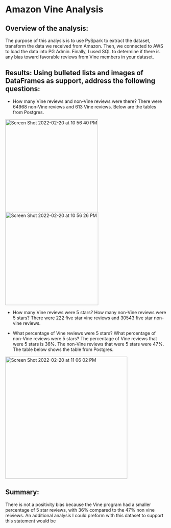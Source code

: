# Amazon Vine Analysis

## Overview of the analysis:
The purpose of this analysis is to use PySpark to extract the dataset, transform the data we received from Amazon. Then, we connected to AWS to load the data into PG Admin. Finally, I used SQL to determine if there is any bias toward favorable reviews from Vine members in your dataset.

## Results: Using bulleted lists and images of DataFrames as support, address the following questions:

* How many Vine reviews and non-Vine reviews were there?
There were 64968 non-Vine reviews and 613 Vine reviews. Below are the tables from Postgres.

<img width="290" alt="Screen Shot 2022-02-20 at 10 56 40 PM" src="https://user-images.githubusercontent.com/92963227/154892583-eb19f0b3-26da-4916-a0fe-e22b4b12850b.png">


<img width="291" alt="Screen Shot 2022-02-20 at 10 56 26 PM" src="https://user-images.githubusercontent.com/92963227/154892604-3cb77497-9c60-4899-a35f-a695134d8aca.png">


* How many Vine reviews were 5 stars? How many non-Vine reviews were 5 stars?
There were 222 five star vine reviews and 30543 five star non-vine reviews.

* What percentage of Vine reviews were 5 stars? What percentage of non-Vine reviews were 5 stars?
The percentage of Vine reviews that were 5 stars is 36%. The non-Vine reviews that were 5 stars were 47%. The table below shows the table from Postgres.

<img width="382" alt="Screen Shot 2022-02-20 at 11 06 02 PM" src="https://user-images.githubusercontent.com/92963227/154892775-a48c5140-65cd-4dae-a74a-15bae21ed17e.png">


## Summary: 
There is not a positivity bias because the Vine program had a smaller percentage of 5 star reviews, with 36% compared to the 47% non vine reiviews. An additional analysis I could preform with this dataset to support this statement would be 
